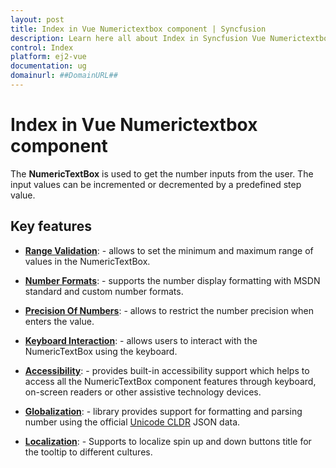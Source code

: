 ```yaml
---
layout: post
title: Index in Vue Numerictextbox component | Syncfusion
description: Learn here all about Index in Syncfusion Vue Numerictextbox component of Syncfusion Essential JS 2 and more.
control: Index 
platform: ej2-vue
documentation: ug
domainurl: ##DomainURL##
---
```


# Index in Vue Numerictextbox component

The **NumericTextBox** is used to get the number inputs from the user. The input values can be incremented
or decremented by a predefined step value.

## Key features

* **[Range Validation](./getting-started#range-validation/)**: - allows to set the minimum and maximum range of values in the NumericTextBox.

* **[Number Formats](./formats/)**: - supports the number display formatting with MSDN standard and custom number formats.

* **[Precision Of Numbers](./getting-started#precision-of-numbers/)**: - allows to restrict the number precision when enters the value.

* **[Keyboard Interaction](./accessibility#keyboard-interaction/)**: - allows users to interact with the NumericTextBox using the keyboard.

* **[Accessibility](./accessibility/)**: - provides built-in accessibility support which helps to access all the NumericTextBox component features through keyboard, on-screen readers or other assistive technology devices.

* **[Globalization](./globalization/)**: - library provides support for formatting and parsing number using the official [Unicode CLDR](https://cldr.unicode.org/) JSON data.

* **[Localization](./globalization#localization/)**: - Supports to localize spin up and down buttons title for the tooltip to different cultures.